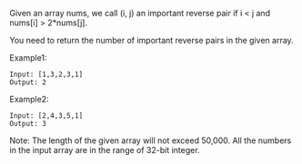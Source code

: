 Given an array nums, we call (i, j) an important reverse pair if i < j and nums[i] > 2*nums[j].

You need to return the number of important reverse pairs in the given array.

Example1:
```
Input: [1,3,2,3,1]
Output: 2
```

Example2:
```
Input: [2,4,3,5,1]
Output: 3
```

Note:
The length of the given array will not exceed 50,000.
All the numbers in the input array are in the range of 32-bit integer.